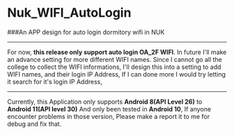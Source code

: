 # Nuk_WIFI_AutoLogin
###An APP design for auto login dormitory wifi in NUK
***
For now, **this release only support auto login OA_2F WIFI**.
In future I'll make an advance setting for more different WIFI names.
Since I cannot go all the college to collect the WIFI informations,
I'll design this into a setting to add WIFI names, and their login IP Address,
If I can done more I would try letting it search for it's login IP Address,
***
Currently, this Application only supports **Android 8(API Level 26)** to **Android 11(API level 30)**
And only been tested in **Android 10**,
If anyone encounter problems in those version,
Please make a report it to me for debug and fix that.
